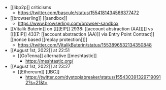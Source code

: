 - [[libp2p]] criticisms
    - https://twitter.com/bascule/status/1554181434566377472
- [[browserling]] [[sandbox]]
    - https://www.browserling.com/browser-sandbox
- [[Vitalik Buterin]] on [[[[EIP]] 2938: [[account abstraction (AA)]]]] vs [[[[EIP]] 4337: [[account abstraction (AA)]] via Entry Point Contract]] [[nonce based [[replay protection]]]]
    - https://twitter.com/VitalikButerin/status/1553896532134350848
- [[August 1st, 2022]] at 22:51
    - [[GoTenna]] alternative [[meshtastic]]
        - https://meshtastic.org/
- [[August 1st, 2022]] at 23:27
    - [[Ethereum]] [[IBC]]
        - https://twitter.com/dystopiabreaker/status/1554303913297190912?s=21&t=
